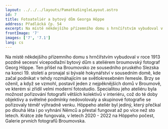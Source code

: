 ```yaml
---
layout: ../../../layouts/PamatkaSingleLayout.astro
id: 7
title: Fotoateliér a bytový dům Georga Höppe
address: Přadlácká čp. 54
excerpt: Na místě někdejšího přízemního domu s hrnčířstvím vybudoval v roce 1913 pozdně secesní vícepodlažní bytový dům s ateliérem broumovský fotograf Georg Höppe. Ten přišel na Broumovsko ze sousedního pruského Slezska na konci 19. století a pronajal si bývalé hokynářství v sousedním domě, kde začal podnikat v tehdy rozmáhajícím se světlokresebném řemesle. Brzy se oženil, a když se vzmohl, postavil jeden z nejpěknějších domů v Broumově, ve kterém si zřídil velmi moderní fotostudio.
frontImage: '7'
images: ['7', '7.1']
lang: cs
---
```

Na místě někdejšího přízemního domu s hrnčířstvím vybudoval v roce 1913 pozdně secesní vícepodlažní bytový dům s ateliérem broumovský fotograf Georg Höppe. Ten přišel na Broumovsko ze sousedního pruského Slezska na konci 19. století a pronajal si bývalé hokynářství v sousedním domě, kde začal podnikat v tehdy rozmáhajícím se světlokresebném řemesle. Brzy se oženil, a když se vzmohl, postavil jeden z nejpěknějších domů v Broumově, ve kterém si zřídil velmi moderní fotostudio. Specialitou jeho ateliéru byla možnost pořizování fotografií větších kolektivů v interiéru, což do té doby objektivy a světelné podmínky nedovolovaly a skupinové fotografie se pořizovaly téměř výhradně venku. Höppeho ateliér byl jediný, který přečkal po dlouhá léta i po vyhnání Němců a přestal fungovat až po více než sto letech. Krátce zde fungovala, v letech 2020 - 2022 na Höppeho počest, Galerie prvních fotografů Broumovska.


